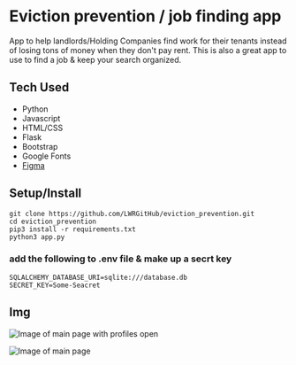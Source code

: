 # Eviction prevention / job finding app
App to help landlords/Holding Companies find work for their tenants instead of losing tons of money when they don't pay rent. This is also a great app to use to find a job & keep your search organized.

## Tech Used
- Python
- Javascript
- HTML/CSS
- Flask
- Bootstrap
- Google Fonts
- [Figma](https://www.figma.com/file/nNTgwfq4jESbyJ6eM1w53t/eviction-prevention-App?node-id=2%3A5)

## Setup/Install

```
git clone https://github.com/LWRGitHub/eviction_prevention.git
cd eviction_prevention
pip3 install -r requirements.txt
python3 app.py
```

### add the following to .env file & make up a secrt key

```
SQLALCHEMY_DATABASE_URI=sqlite:///database.db
SECRET_KEY=Some-Seacret
````

## Img

![Image of main page with profiles open](https://raw.githubusercontent.com/LWRGitHub/eviction_prevention/master/static/images/Screen%20Shot%202020-10-18%20at%203.43.15%20PM.png)



![Image of main page](https://raw.githubusercontent.com/LWRGitHub/eviction_prevention/master/static/images/Screen%20Shot%202020-10-18%20at%203.43.26%20PM.png)